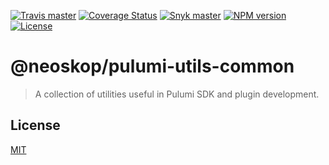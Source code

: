 [![Travis master](https://img.shields.io/travis/neoskop/pulumi-utils/master.svg)](https://travis-ci.org/neoskop/pulumi-utils)
[![Coverage Status](https://coveralls.io/repos/github/neoskop/pulumi-utils/badge.svg)](https://coveralls.io/github/neoskop/pulumi-utils)
[![Snyk master](https://snyk.io/test/github/neoskop/pulumi-utils/master/badge.svg)](https://snyk.io/test/github/neoskop/pulumi-utils/master)
[![NPM version](npm-badge-common)](npm-link-common)
[![License](licence-common)](licence-link)

# @neoskop/pulumi-utils-common

> A collection of utilities useful in Pulumi SDK and plugin development.

## License

[MIT](licence-link)

[npm-badge-common]: https://img.shields.io/npm/v/@neoskop/pulumi-utils-common
[npm-link-common]: https://npmjs.com/package/@neoskop/pulumi-utils-common
[license-link]: https://github.com/neoskop/pulumi-utils/blob/master/LICENSE
